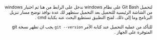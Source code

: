 <div dir="rtl">


لتحميل Git Bash على نظام windows ندخل على الرابط من هنا ثم اختيار windows من الشاشة الرئيسية للتحميل
بعد التحميل ستظهر لك عدة نوافذ توضح مسار تنزيل البرنامج وما إلى ذلك.
لفتح التطبيق تستطيع البحث عنه بكتابة cmd .

للتأكد من عملية التحميل عند كتابة الأمر `git --version` يجب ان تظهر نسخة git المتوفرة على الجهاز .


<div>